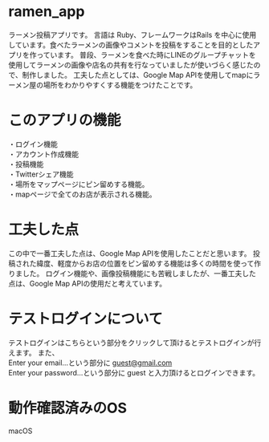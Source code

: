 # ramen_app

ラーメン投稿アプリです。 言語は Ruby、フレームワークはRails を中心に使用しています。食べたラーメンの画像やコメントを投稿をすることを目的としたアプリを作っています。 普段、ラーメンを食べた時にLINEのグループチャットを使用してラーメンの画像や店名の共有を行なっていましたが使いづらく感じたので、制作しました。 工夫した点としては、Google Map APIを使用してmapにラーメン屋の場所をわかりやすくする機能をつけたことです。

# このアプリの機能

・ログイン機能  
・アカウント作成機能  
・投稿機能  
・Twitterシェア機能  
・場所をマップページにピン留めする機能。  
・mapページで全てのお店が表示される機能。  

# 工夫した点

この中で一番工夫した点は、Google Map APIを使用したことだと思います。 投稿された緯度、軽度からお店の位置をピン留めする機能は多くの時間を使って作りました。 ログイン機能や、画像投稿機能にも苦戦しましたが、一番工夫した点は、Google Map APIの使用だと考えています。

# テストログインについて

テストログインはこちらという部分をクリックして頂けるとテストログインが行えます。 また、  
Enter your email...という部分に guest@gmail.com  
Enter your password...という部分に guest と入力頂けるとログインできます。

# 動作確認済みのOS

macOS